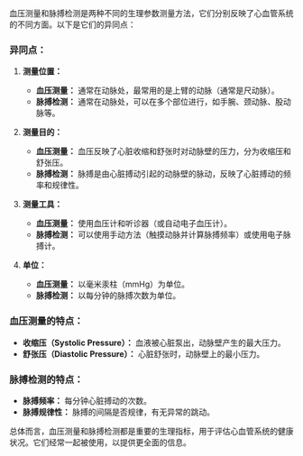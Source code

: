 血压测量和脉搏检测是两种不同的生理参数测量方法，它们分别反映了心血管系统的不同方面。以下是它们的异同点：

### 异同点：

1. **测量位置：**
    
    - **血压测量：** 通常在动脉处，最常用的是上臂的动脉（通常是尺动脉）。
    - **脉搏检测：** 通常在动脉处，可以在多个部位进行，如手腕、颈动脉、股动脉等。
2. **测量目的：**
    
    - **血压测量：** 血压反映了心脏收缩和舒张时对动脉壁的压力，分为收缩压和舒张压。
    - **脉搏检测：** 脉搏是由心脏搏动引起的动脉壁的脉动，反映了心脏搏动的频率和规律性。
3. **测量工具：**
    
    - **血压测量：** 使用血压计和听诊器（或自动电子血压计）。
    - **脉搏检测：** 可以使用手动方法（触摸动脉并计算脉搏频率）或使用电子脉搏计。
4. **单位：**
    
    - **血压测量：** 以毫米汞柱（mmHg）为单位。
    - **脉搏检测：** 以每分钟的脉搏次数为单位。

### 血压测量的特点：

- **收缩压（Systolic Pressure）：** 血液被心脏泵出，动脉壁产生的最大压力。
- **舒张压（Diastolic Pressure）：** 心脏舒张时，动脉壁上的最小压力。

### 脉搏检测的特点：

- **脉搏频率：** 每分钟心脏搏动的次数。
- **脉搏规律性：** 脉搏的间隔是否规律，有无异常的跳动。

总体而言，血压测量和脉搏检测都是重要的生理指标，用于评估心血管系统的健康状况。它们经常一起被使用，以提供更全面的信息。